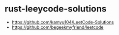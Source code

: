 # rust-leeycode-solutions

+ https://github.com/kamyu104/LeetCode-Solutions
+ https://github.com/begeekmyfriend/leetcode
